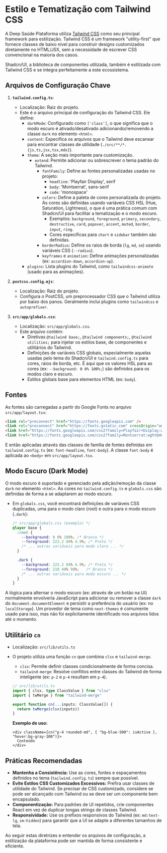 # Estilo e Tematização com Tailwind CSS

A Deep Saúde Plataforma utiliza [Tailwind CSS](https://tailwindcss.com/) como seu principal framework para estilização. Tailwind CSS é um framework "utility-first" que fornece classes de baixo nível para construir designs customizados diretamente no HTML/JSX, sem a necessidade de escrever CSS convencional na maioria dos casos.

Shadcn/UI, a biblioteca de componentes utilizada, também é estilizada com Tailwind CSS e se integra perfeitamente a este ecossistema.

## Arquivos de Configuração Chave

1.  **`tailwind.config.ts`**:
    *   Localização: Raiz do projeto.
    *   Este é o arquivo principal de configuração do Tailwind CSS. Ele define:
        *   `darkMode`: Configurado como `['class']`, o que significa que o modo escuro é ativado/desativado adicionando/removendo a classe `dark` no elemento `<html>`.
        *   `content`: Especifica os arquivos que o Tailwind deve escanear para encontrar classes de utilidade (`./src/**/*.{js,ts,jsx,tsx,mdx}`).
        *   `theme`: A seção mais importante para customização.
            *   `extend`: Permite adicionar ou sobrescrever o tema padrão do Tailwind.
                *   `fontFamily`: Define as fontes personalizadas usadas no projeto:
                    *   `headline`: 'Playfair Display', serif
                    *   `body`: 'Montserrat', sans-serif
                    *   `code`: 'monospace'
                *   `colors`: Define a paleta de cores personalizada do projeto. As cores são definidas usando variáveis CSS HSL (Hue, Saturation, Lightness), o que é uma prática comum com Shadcn/UI para facilitar a tematização e o modo escuro.
                    *   Exemplos: `background`, `foreground`, `primary`, `secondary`, `destructive`, `card`, `popover`, `accent`, `muted`, `border`, `input`, `ring`.
                    *   Cores específicas para `chart` e `sidebar` também são definidas.
                *   `borderRadius`: Define os raios de borda (`lg`, `md`, `sm`) usando variáveis CSS (`--radius`).
                *   `keyframes` e `animation`: Define animações personalizadas (ex: `accordion-down`, `accordion-up`).
        *   `plugins`: Lista plugins do Tailwind, como `tailwindcss-animate` (usado para as animações).

2.  **`postcss.config.mjs`**:
    *   Localização: Raiz do projeto.
    *   Configura o PostCSS, um preprocessador CSS que o Tailwind utiliza por baixo dos panos. Geralmente inclui plugins como `tailwindcss` e `autoprefixer`.

3.  **`src/app/globals.css`**:
    *   Localização: `src/app/globals.css`.
    *   Este arquivo contém:
        *   Diretivas `@tailwind base;`, `@tailwind components;`, `@tailwind utilities;` para injetar os estilos base, de componentes e utilitários do Tailwind.
        *   Definições de variáveis CSS globais, especialmente aquelas usadas pelo tema do Shadcn/UI e `tailwind.config.ts` para cores, raios de borda, etc. É aqui que os valores HSL para as cores (ex: `--background: 0 0% 100%;`) são definidos para os modos claro e escuro.
        *   Estilos globais base para elementos HTML (ex: `body`).

## Fontes

As fontes são carregadas a partir do Google Fonts no arquivo `src/app/layout.tsx`:

```html
<link rel="preconnect" href="https://fonts.googleapis.com" />
<link rel="preconnect" href="https://fonts.gstatic.com" crossOrigin="anonymous" />
<link href="https://fonts.googleapis.com/css2?family=Playfair+Display:wght@400;700&display=swap" rel="stylesheet" />
<link href="https://fonts.googleapis.com/css2?family=Montserrat:wght@400;500;700&display=swap" rel="stylesheet" />
```

E então aplicadas através das classes de família de fontes definidas em `tailwind.config.ts` (ex: `font-headline`, `font-body`). A classe `font-body` é aplicada ao `<body>` em `src/app/layout.tsx`.

## Modo Escuro (Dark Mode)

O modo escuro é suportado e gerenciado pela adição/remoção da classe `dark` no elemento `<html>`. As cores no `tailwind.config.ts` e `globals.css` são definidas de forma a se adaptarem ao modo escuro.

*   Em `globals.css`, você encontrará definições de variáveis CSS duplicadas, uma para o modo claro (root) e outra para o modo escuro (`.dark`):

    ```css
    /* src/app/globals.css (exemplo) */
    @layer base {
      :root {
        --background: 0 0% 100%; /* Branco */
        --foreground: 222.2 84% 4.9%; /* Preto */
        /* ... outras variáveis para modo claro ... */
      }

      .dark {
        --background: 222.2 84% 4.9%; /* Preto */
        --foreground: 210 40% 98%;   /* Branco */
        /* ... outras variáveis para modo escuro ... */
      }
    }
    ```

A lógica para alternar o modo escuro (ex: através de um botão na UI) normalmente envolveria JavaScript para adicionar ou remover a classe `dark` do `document.documentElement` e persistir a preferência do usuário (ex: no `localStorage`). Um provedor de tema como `next-themes` é comumente usado para isso, mas não foi explicitamente identificado nos arquivos lidos até o momento.

## Utilitário `cn`

*   Localização: `src/lib/utils.ts`
*   O projeto utiliza uma função `cn` que combina `clsx` e `tailwind-merge`.
    *   `clsx`: Permite definir classes condicionalmente de forma concisa.
    *   `tailwind-merge`: Resolve conflitos entre classes do Tailwind de forma inteligente (ex: `p-2` e `p-4` resultam em `p-4`).

    ```typescript
    // src/lib/utils.ts
    import { clsx, type ClassValue } from "clsx"
    import { twMerge } from "tailwind-merge"

    export function cn(...inputs: ClassValue[]) {
      return twMerge(clsx(inputs))
    }
    ```

    **Exemplo de uso:**
    ```tsx
    <div className={cn("p-4 rounded-md", { "bg-blue-500": isActive }, "hover:bg-gray-100")}>
      Conteúdo
    </div>
    ```

## Práticas Recomendadas

*   **Mantenha a Consistência:** Use as cores, fontes e espaçamentos definidos no tema (`tailwind.config.ts`) sempre que possível.
*   **Evite Estilos CSS Customizados Excessivos:** Prefira usar classes de utilidade do Tailwind. Se precisar de CSS customizado, considere se pode ser alcançado com Tailwind ou se deve ser um componente bem encapsulado.
*   **Componentização:** Para padrões de UI repetidos, crie componentes React em vez de duplicar longas strings de classes Tailwind.
*   **Responsividade:** Use os prefixos responsivos do Tailwind (ex: `md:text-lg`, `sm:hidden`) para garantir que a UI se adapte a diferentes tamanhos de tela.

Ao seguir estas diretrizes e entender os arquivos de configuração, a estilização da plataforma pode ser mantida de forma consistente e eficiente.
